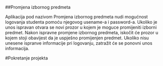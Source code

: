 ##Promjena izbornog predmeta

Aplikacija pod nazivom Promjena izbornog predmeta nudi mogućnost logovanja studenta pomoću njegovog usename-a i password-a. Ukoliko je unos ispravan otvara se novi prozor u kojem je moguce promijeniti izborni predmet. Nakon ispravne promjene izbornog predmeta, iskočit će prozor u kojem stoji obavijest da je uspješno promijenjen predmet. Ukoliko nisu unesene ispranve informacije pri logovanju, zatražit će se ponovni unos informacija.

#Pokretanje projekta

